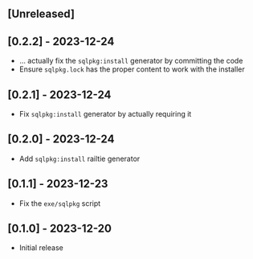 ## [Unreleased]

## [0.2.2] - 2023-12-24

- ... actually fix the `sqlpkg:install` generator by committing the code
- Ensure `sqlpkg.lock` has the proper content to work with the installer

## [0.2.1] - 2023-12-24

- Fix `sqlpkg:install` generator by actually requiring it

## [0.2.0] - 2023-12-24

- Add `sqlpkg:install` railtie generator

## [0.1.1] - 2023-12-23

- Fix the `exe/sqlpkg` script

## [0.1.0] - 2023-12-20

- Initial release
